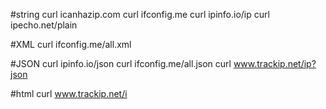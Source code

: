 
#string
curl icanhazip.com
curl ifconfig.me 
curl ipinfo.io/ip
curl ipecho.net/plain



#XML
curl ifconfig.me/all.xml

#JSON
curl ipinfo.io/json
curl ifconfig.me/all.json
curl www.trackip.net/ip?json


#html
curl www.trackip.net/i